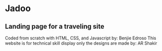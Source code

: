 # Jadoo
## Landing page for a traveling site

Coded from scratch with HTML, CSS, and Javascript by: Benjie Edroso 
This website is for technical skill display only the designs are made by: AR Shakir 